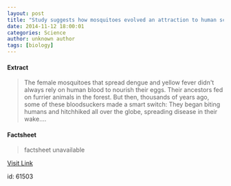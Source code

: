 ```yaml
---
layout: post
title: "Study suggests how mosquitoes evolved an attraction to human scent"
date: 2014-11-12 18:00:01
categories: Science
author: unknown author
tags: [biology]
---
```



#### Extract
>The female mosquitoes that spread dengue and yellow fever didn't always rely on human blood to nourish their eggs. Their ancestors fed on furrier animals in the forest. But then, thousands of years ago, some of these bloodsuckers made a smart switch: They began biting humans and hitchhiked all over the globe, spreading disease in their wake....

#### Factsheet
>factsheet unavailable

[Visit Link](http://phys.org/news335009422.html)

id:   61503
